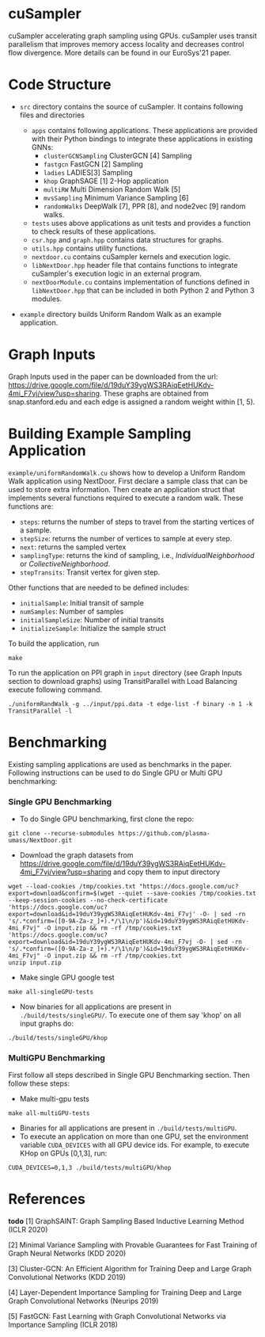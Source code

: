 # cuSampler
cuSampler accelerating graph sampling using GPUs.
cuSampler uses <it>transit</it> parallelism that improves memory access locality and decreases control flow divergence.
More details can be found in our EuroSys'21 paper. 


# Code Structure
* `src` directory contains the source of cuSampler. It contains following files and directories
  * `apps` contains following applications. These applications are provided with their Python bindings to integrate these applications in existing GNNs:
    * `clusterGCNSampling`  ClusterGCN [4] Sampling 
    * `fastgcn` FastGCN [2] Sampling
    * `ladies` LADIES[3] Sampling 
    * `khop` GraphSAGE [1] 2-Hop application
    * `multiRW` Multi Dimension Random Walk [5] 
    * `mvsSampling` Minimum Variance Sampling [6]
    * `randomWalks` DeepWalk [7], PPR [8], and node2vec [9] random walks.
  * `tests` uses above applications as unit tests and provides a function to check results of these applications. 
  * `csr.hpp` and `graph.hpp` contains data structures for graphs.
  * `utils.hpp` contains utility functions.
  * `nextdoor.cu` contains cuSampler kernels and execution logic.
  * `libNextDoor.hpp` header file that contains functions to integrate cuSampler's execution logic in an external program.
  * `nextDoorModule.cu` contains implementation of functions defined in `libNextDoor.hpp` that can be included in both Python 2 and Python 3 modules.

* `example` directory builds Uniform Random Walk as an example application.

# Graph Inputs

Graph Inputs used in the paper can be downloaded from the url: https://drive.google.com/file/d/19duY39ygWS3RAiqEetHUKdv-4mi_F7vj/view?usp=sharing. These graphs are obtained from snap.stanford.edu and each edge is assigned a random weight within [1, 5).

# Building Example Sampling Application
`example/uniformRandomWalk.cu` shows how to develop a Uniform Random Walk application using NextDoor.
First declare a sample class that can be used to store extra information.
Then create an application struct that implements several functions required to execute a random walk. These functions are:
* `steps`: returns the number of steps to travel from the starting vertices of a sample.
* `stepSize`: returns the number of vertices to sample at every step.
* `next`: returns the sampled vertex
* `samplingType`: returns the kind of sampling, i.e., <i>IndividualNeighborhood</i> or <i>CollectiveNeighborhood</i>.
* `stepTransits`: Transit vertex for given step.

Other functions that are needed to be defined includes:
* `initialSample`: Initial transit of sample
* `numSamples`: Number of samples
* `initialSampleSize`: Number of initial transits
* `initializeSample`: Initialize the sample struct

To build the application, run 
```
make
```

To run the application on PPI graph in `input` directory (see Graph Inputs section to download graphs) using 
TransitParallel with Load Balancing execute following command.
```
./uniformRandWalk -g ../input/ppi.data -t edge-list -f binary -n 1 -k TransitParallel -l
```

# Benchmarking

Existing sampling applications are used as benchmarks in the paper. Following instructions can be used to do Single GPU or Multi GPU benchmarking:
### Single GPU Benchmarking
* To do Single GPU benchmarking, first clone the repo:
```
git clone --recurse-submodules https://github.com/plasma-umass/NextDoor.git
```
* Download the graph datasets from https://drive.google.com/file/d/19duY39ygWS3RAiqEetHUKdv-4mi_F7vj/view?usp=sharing and copy them to input directory

```
wget --load-cookies /tmp/cookies.txt "https://docs.google.com/uc?export=download&confirm=$(wget --quiet --save-cookies /tmp/cookies.txt --keep-session-cookies --no-check-certificate 'https://docs.google.com/uc?export=download&id=19duY39ygWS3RAiqEetHUKdv-4mi_F7vj' -O- | sed -rn 's/.*confirm=([0-9A-Za-z_]+).*/\1\n/p')&id=19duY39ygWS3RAiqEetHUKdv-4mi_F7vj" -O input.zip && rm -rf /tmp/cookies.txt 'https://docs.google.com/uc?export=download&id=19duY39ygWS3RAiqEetHUKdv-4mi_F7vj -O- | sed -rn 's/.*confirm=([0-9A-Za-z_]+).*/\1\n/p')&id=19duY39ygWS3RAiqEetHUKdv-4mi_F7vj" -O input.zip && rm -rf /tmp/cookies.txt
unzip input.zip
```

* Make single GPU google test

```
make all-singleGPU-tests
```

* Now binaries for all applications are present in `./build/tests/singleGPU/`. To execute one of them say 'khop' on all input graphs do:
```
./build/tests/singleGPU/khop
```

### MultiGPU Benchmarking

First follow all steps described in Single GPU Benchmarking section. Then follow these steps:
* Make multi-gpu tests
```
make all-multiGPU-tests
``` 
* Binaries for all applications are present in `./build/tests/multiGPU`.
* To execute an application on more than one GPU, set the environment variable `CUDA_DEVICES` with all GPU device ids. For example, to execute KHop on GPUs [0,1,3], run:
```
CUDA_DEVICES=0,1,3 ./build/tests/multiGPU/khop
```

# References
<b>todo</b>
[1] GraphSAINT: Graph Sampling Based Inductive Learning Method (ICLR 2020)

[2] Minimal Variance Sampling with Provable Guarantees for Fast Training of Graph Neural Networks (KDD 2020)

[3] Cluster-GCN: An Efficient Algorithm for Training Deep and Large Graph Convolutional Networks (KDD 2019)

[4] Layer-Dependent Importance Sampling for Training Deep and Large Graph Convolutional Networks (Neurips 2019)

[5] FastGCN: Fast Learning with Graph Convolutional Networks via Importance Sampling (ICLR 2018)
